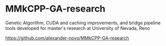 # MMkCPP-GA-research
Genetic Algorithm, CUDA and caching improvements, and bridge pipeline tools developed for master's research at University of Nevada, Reno

https://github.com/alexander-novo/MMkCPP-GA-research
